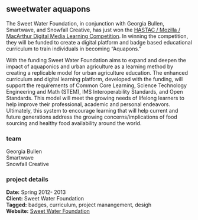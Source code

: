 ## sweetwater aquapons

The Sweet Water Foundation, in conjunction with Georgia Bullen, Smartwave, and Snowfall Creative, has just won the [HASTAC / Mozilla / MacArthur Digital Media Learning Competition](http://dmlcompetition.net/Competition/4/winners.php). In winning the competition, they will be funded to create a digital platform and badge based educational curriculum to train individuals in becoming “Aquapons.”

With the funding Sweet Water Foundation aims to expand and deepen the impact of aquaponics and urban agriculture as a learning method by creating a replicable model for urban agriculture education. The enhanced curriculum and digital learning platform, developed with the funding, will support the requirements of Common Core Learning, Science Technology Engineering and Math (STEM), IMS Interoperability Standards, and Open Standards. This model will meet the growing needs of lifelong learners to help improve their professional, academic and personal endeavors. Ultimately, this system to encourage learning that will help current and future generations address the growing concerns/implications of food sourcing and healthy food availability around the world.

### team

Georgia Bullen  
Smartwave  
Snowfall Creative  

### project details

**Date:** Spring 2012- 2013  
**Client:** Sweet Water Foundation  
**Tagged:** badges, curriculum, project manangement, desigh  
**Website:** [Sweet Water Foundation](http://sweetwaterfoundation.com/)